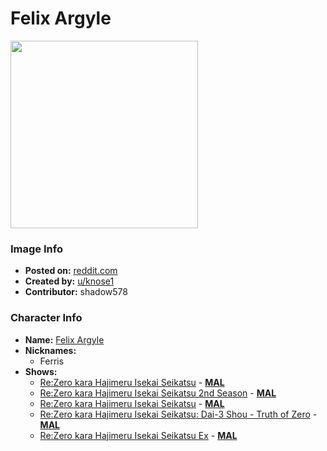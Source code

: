 # Felix Argyle

<img src="https://raw.githubusercontent.com/shadow578/Project-Padoru/master/Padoru/re-zero-felix.png" height="300">

### Image Info
* **Posted on:**     [reddit.com](https://www.reddit.com/r/Animemes/comments/dpc6lh/felix_padoru_re_zero/)
* **Created by:**    [u/knose1](https://github.com/shadow578/Project-Padoru/blob/master/table-of-contents/creators/uknose1.md)
* **Contributor:**   shadow578

### Character Info
* **Name:**   [Felix Argyle](https://myanimelist.net/character/118777)
* **Nicknames:**
  * Ferris
* **Shows:**
  * [Re:Zero kara Hajimeru Isekai Seikatsu](https://github.com/shadow578/Project-Padoru/blob/master/table-of-contents/shows/ReZerokaraHajimeruIsekaiSeikatsu.md) - [__MAL__](https://myanimelist.net/anime/31240/Re_Zero_kara_Hajimeru_Isekai_Seikatsu)
  * [Re:Zero kara Hajimeru Isekai Seikatsu 2nd Season](https://github.com/shadow578/Project-Padoru/blob/master/table-of-contents/shows/ReZerokaraHajimeruIsekaiSeikatsu2ndSeason.md) - [__MAL__](https://myanimelist.net/anime/39587/Re_Zero_kara_Hajimeru_Isekai_Seikatsu_2nd_Season)
  * [Re:Zero kara Hajimeru Isekai Seikatsu](https://github.com/shadow578/Project-Padoru/blob/master/table-of-contents/shows/ReZerokaraHajimeruIsekaiSeikatsu.md) - [__MAL__](https://myanimelist.net/manga/74697/Re_Zero_kara_Hajimeru_Isekai_Seikatsu)
  * [Re:Zero kara Hajimeru Isekai Seikatsu: Dai-3 Shou - Truth of Zero](https://github.com/shadow578/Project-Padoru/blob/master/table-of-contents/shows/ReZerokaraHajimeruIsekaiSeikatsuDai3ShouTruthofZero.md) - [__MAL__](https://myanimelist.net/manga/89960/Re_Zero_kara_Hajimeru_Isekai_Seikatsu__Dai-3_Shou_-_Truth_of_Zero)
  * [Re:Zero kara Hajimeru Isekai Seikatsu Ex](https://github.com/shadow578/Project-Padoru/blob/master/table-of-contents/shows/ReZerokaraHajimeruIsekaiSeikatsuEx.md) - [__MAL__](https://myanimelist.net/manga/95243/Re_Zero_kara_Hajimeru_Isekai_Seikatsu_Ex)


